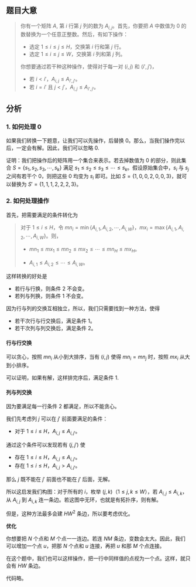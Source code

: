 ## 题目大意

> 你有一个矩阵 $A$, 第 $i$ 行第 $j$ 列的数为 $A_{i,j}$。首先，你要把 $A$ 中数值为 $0$ 的数替换为一个任意正整数。然后，有如下操作：
>
> - 选定 $1\le i\le j \le H$，交换第 $i$ 行和第 $j$ 行。
> - 选定 $1\le i\le j \le W$，交换第 $i$ 列和第 $j$ 列。
>
> 你想要通过若干种这种操作，使得对于每一对 $(i,j)$ 和 $(i',j')$，
>
> - 若 $i<i'$，$A_{i,j}\le A_{i',j'}$。
> - 若 $i=i'$ 且 $j<j'$，$A_{i,j}\le A_{i',j'}$。

## 分析

### 1. 如何处理  $0$

如果我们转换一下题意，让我们可以先操作，后替换 $0$。那么，当我们操作完以后，一定会有解。因此，我们可以忽略 $0$.

证明：我们把操作后的矩阵用一个集合来表示。若去掉数值为 $0$ 的部分，则此集合 $S=\{s_1,s_2,s_3,\cdots, s_k\}$ 满足 $s_1\le s_2\le s_3\le\cdots \le s_k$。假设原始集合中，$s_i$ 与 $s_j$ 之间有若干个 $0$，则把这些 $0$ 均变为 $s_i$ 即可。比如 $S=\{1,0,0,2,0,0,3\}$，就可以替换为 $S'=\{1,1,1,2,2,2,3\}$。

### 2. 如何处理操作

首先，把需要满足的条件转化为

> 对于 $1\le i \le H$，令 $mn_i=\min\{A_{i,1},A_{i,2},\cdots,A_{i,W}\}$，$mx_i=\max\{A_{i,1},A_{i,2},\cdots,A_{i,W}\}$。则，
>
> - $mn_1\le mx_1\le mn_2\le mx_2\le \cdots \le mn_H\le mx_H$。
>
> - $A_{i,1}\le A_{i,2} \le \cdots \le A_{i,W}$。

这样转换的好处是

- 若行与行换，则条件 $2$ 不会变。
- 若列与列换，则条件 $1$ 不会变。

因为行与列的交换互相独立，所以，我们只需要找到一种方法，使得

- 若干次行与行交换后，满足条件 $1$。
- 若干次列与列交换后，满足条件 $2$。

#### 行与行交换

可以贪心，按照 $mn_i$ 从小到大排序，当有 $(i,j)$ 使得 $mn_i=mn_j$ 时，按照 $mx_i$ 从大到小排序。

可以证明，如果有解，这样排完序后，满足条件 $1$.

#### 列与列交换

因为要满足每一行条件 $2$ 都满足，所以不能贪心。

我们先考虑列 $j$ 可以在 $j'$ 前面要满足的条件：

- 对于 $1\le i \le H$，$A_{i,j}\le A_{i,j'}$。

通过这个条件可以发现若有 $(j,j')$ 使

- 存在 $1\le i \le H$，$A_{i,j}\le A_{i,j'}$。
- 存在 $1\le i \le H$，$A_{i,j} > A_{i,j'}$。

那么 $j$ 既不能在 $j'$ 前面也不能在 $j'$ 后面，无解。

所以这启发我们构图：对于所有的 $i$，枚举 $(j,k)$（$1\le j,k \le W$），若 $A_{i,j}\le A_{i,k}$，从 $A_{i,j}$ 到 $A_{i,k}$ 连一条边。若这图中无环，也就是有拓扑序，则有解。

但是，这种方法最多会建 $HW^2$ 条边，所以要考虑优化。

**优化**

你想要把 $N$ 个点和 $M$ 个点一一连边。若连 $NM$ 条边，变数会太大。因此，我们可以增加一个点 $u$，把那 $N$ 个点和 $u$ 连接，再把 $u$ 和那 $M$ 个点连接。

在这个题中，我们也可以这样操作，把一行中同样值的点视为一个点。这样，就只会有 $HW$ 条边。

代码略。